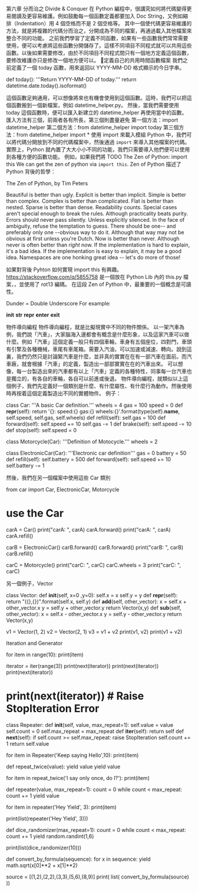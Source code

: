 第六章 分而治之 Divide & Conquer
在 Python 編程中，很講究如何將代碼變得更易閱讀及更容易維護。例如鼓勵每一個函數定義都要加入 Doc String，又例如縮排（Indentation）用 4 個空格而不是 2 個空格等。
其中一個使代碼更容易維護的方法，就是將複雜的代碼分而治之，分開成為不同的檔案，再通過載入其他檔案來整合不同的功能。
之前我們學習了定義不同函數，如果有一些函數我們常常需要使用，便可以考慮將這些函數分開儲存了。這樣不同項目不同程式就可以共用這些函數。以後如果需要修改，由於不同項目不同程式間只有一個地方定義這個函數，要修改維護亦只是修改一個地方便可以。
定義自己的共用時間函數檔案
我們之前定義了一個 today 函數，用來返回以 YYYY-MM-DD 格式顯示的今日字串。

def today():
    '''Return YYYY-MM-DD of today.'''
    return datetime.date.today().isoformat()

這個函數足夠通用，可以想像將來也有機會使用到這個函數。這時，我們可以把這個函數搬到一個新檔案，例如 datetime_helper.py。
然後，當我們需要使用 today 這個函數時，便可以匯入新建立的 datetime_helper 再使用當中的函數。匯入方法有三個，前兩者各有所長，第三個則盡量避免
第一個方法：import datetime_helper
第二個方法：from datetime_helper import today
第三個方法：from datetime_helper import *
使用 import 來載入模組
Python 中，我們可以將代碼分開放到不同的代碼檔案中，然後通過 `import` 來導入其他檔案的代碼。實際上，Python 就內置了大大小小不同的功能，我們只需要導入他們便可以使用到各種方便的函數功能。
例如，如果我們將
TODO
The Zen of Python: import this
We can get the zen of python via `import this`.
Zen of Python 描述了 Python 背後的哲學：

The Zen of Python, by Tim Peters

Beautiful is better than ugly.
Explicit is better than implicit.
Simple is better than complex.
Complex is better than complicated.
Flat is better than nested.
Sparse is better than dense.
Readability counts.
Special cases aren't special enough to break the rules.
Although practicality beats purity.
Errors should never pass silently.
Unless explicitly silenced.
In the face of ambiguity, refuse the temptation to guess.
There should be one-- and preferably only one --obvious way to do it.
Although that way may not be obvious at first unless you're Dutch.
Now is better than never.
Although never is often better than *right* now.
If the implementation is hard to explain, it's a bad idea.
If the implementation is easy to explain, it may be a good idea.
Namespaces are one honking great idea -- let's do more of those!

如果對背後 Pyhton 如何實現 import this 有興趣。
https://stackoverflow.com/q/5855758
是一個放在 Python Lib 內的 this.py 檔案，，並使用了 rot13 編碼。
在這段 Zen of Python 中，最重要的一個概念是可讀性。



Dunder = Double Underscore
For example:

__init__
__str__
__repr__
__enter__
__exit__


物件導向編程
物件導向編程，就是比擬現實中不同的物件關係。
以一架汽車為例，我們說「汽車」，大家腦海入邊都會有概念是什麼形象，以及這家汽車可以做什麼。例如「汽車」這個定義一般只有四個車輪，車身有五個座位，四對門，車頭有引擎及各種機械，車尾有車尾箱。需要入汽油，可以加速或減速、轉向。說到這裏，我們仍然只是討論緊汽車是什麼，並非真的實實在在有一部汽車在面前。而汽車廠，就會根據「汽車」的定義，製造出一部部實實在在的汽車出來。
可以想像，每一台製造出來的汽車都有以上「汽車」定義的各種特性，同事每一台汽車也是獨立的，有各自的車輪，各自可以前進或後退。
物件導向編程，就類似以上這個例子，我們先定義好一個類別是什麼、有什麼屬性、有什麼行為動作。然後使用時再按着這個定義製造出不同的實體物件。
例子：

class Car:
    '''A basic Car definition.'''
    wheels = 4
    gas = 100
    speed = 0
    def __repr__(self):
        return '{}: speed:{} gas:{} wheels:{}'.format(type(self).__name__, self.speed, self.gas, self.wheels)
    def refill(self):
        self.gas = 100
    def forward(self):
        self.speed += 10
        self.gas -= 1
    def brake(self):
        self.speed -= 10
    def stop(self):
        self.speed = 0  

class Motorcycle(Car):
    '''Definition of Motocycle.'''
    wheels = 2

class ElectronicCar(Car):
    '''Electronic car definition'''
    gas = 0
    battery = 50
    def refill(self):
        self.battery = 500
    def forward(self):
        self.speed += 10
        self.battery -= 1

然後，我們在另一個檔案中使用這些 Car 類別

from car import Car, ElectronicCar, Motorcycle

# use the Car
carA = Car()
print("carA: ", carA)
carA.forward()
print("carA: ", carA)
carA.refill()

carB = ElectronicCar()
carB.forward()
carB.forward()
print("carB: ", carB)
carB.refill()

carC = Motorcycle()
print("carC: ", carC)
carC.wheels = 3
print("carC: ", carC)

另一個例子，Vector

class Vector:
    def __init__(self, x=0 ,y=0):
        self.x = x
        self.y = y
    def __repr__(self):
        return "({},{})".format(self.x, self.y)
    def __add__(self, other_vector):
        x = self.x + other_vector.x
        y = self.y + other_vector.y
        return Vector(x,y)
    def __sub__(self, other_vector):
        x = self.x - other_vector.x
        y = self.y - other_vector.y
        return Vector(x,y)

v1 = Vector(1, 2)
v2 = Vector(2, 1)
v3 = v1 + v2
print(v1, v2)
print(v1 + v2)

Iteration and Generator


for item in range(10):
    print(item)




iterator = iter(range(3))
print(next(iterator))
print(next(iterator))
print(next(iterator))
# print(next(iterator)) # Raise StopIteration Error 




class Repeater:
    def __init__(self, value, max_repeat=1):
        self.value = value
        self.count = 0
        self.max_repeat = max_repeat
    def __iter__(self):
        return self
    def __next__(self):
        if self.count >= self.max_repeat:
            raise StopIteration
        self.count += 1
        return self.value



for item in Repeater('Keep saying Hello',10):
    print(item)




def repeat_twice(value):
    yield value
    yield value
    
for item in repeat_twice('I say only once, do I?'):
    print(item)



def repeater(value, max_repeat=1):
    count = 0
    while count < max_repeat:
        count += 1
        yield value

for item in repeater('Hey Yield', 3):
    print(item)
    
print(list(repeater('Hey Yield', 3)))




def dice_randomizer(max_repeat=1):
    count = 0
    while count < max_repeat:
        count += 1
        yield random.randint(1,6)

print(list(dice_randomizer(10)))





def convert_by_formula(sequence):
    for x in sequence:
        yield math.sqrt(x[0]**2 + x[1]**2)

source = [(1,2),(2,2),(3,3),(5,6),(8,9)]
print( list( convert_by_formula(source) ))

